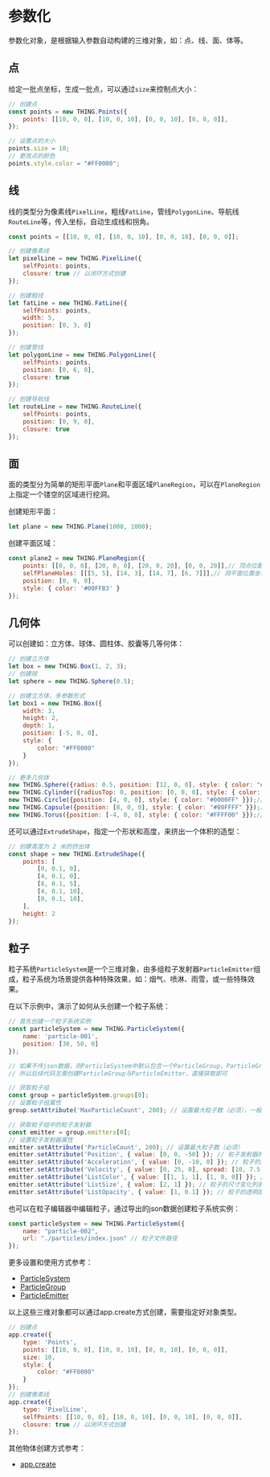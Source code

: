 # 参数化

参数化对象，是根据输入参数自动构建的三维对象，如：点、线、面、体等。

## 点
给定一批点坐标，生成一批点，可以通过`size`来控制点大小：
```javascript
// 创建点
const points = new THING.Points({
    points: [[10, 0, 0], [10, 0, 10], [0, 0, 10], [0, 0, 0]],
});

// 设置点的大小
points.size = 10;
// 更改点的颜色
points.style.color = "#FF0000";
```

## 线
线的类型分为像素线`PixelLine`，粗线`FatLine`，管线`PolygonLine`、导航线`RouteLine`等，传入坐标，自动生成线和拐角。
```javascript
const points = [[10, 0, 0], [10, 0, 10], [0, 0, 10], [0, 0, 0]];

// 创建像素线
let pixelLine = new THING.PixelLine({
    selfPoints: points,
    closure: true // 以闭环方式创建
});

// 创建粗线
let fatLine = new THING.FatLine({
    selfPoints: points,
    width: 5,
    position: [0, 3, 0]
});

// 创建管线
let polygonLine = new THING.PolygonLine({
    selfPoints: points,
    position: [0, 6, 0],
    closure: true
});

// 创建导航线
let routeLine = new THING.RouteLine({
    selfPoints: points,
    position: [0, 9, 0],
    closure: true
});
```


## 面
面的类型分为简单的矩形平面`Plane`和平面区域`PlaneRegion`，可以在`PlaneRegion`上指定一个镂空的区域进行挖洞。

创建矩形平面：
```javascript
let plane = new THING.Plane(1000, 1000);
```

创建平面区域：
```javascript
const plane2 = new THING.PlaneRegion({
    points: [[0, 0, 0], [20, 0, 0], [20, 0, 20], [0, 0, 20]],// 顶点位置坐标
    selfPlaneHoles: [[[5, 5], [14, 3], [14, 7], [6, 7]]],// 洞平面位置坐标
    position: [0, 0, 0],
    style: { color: '#00FFB3' }
});
```

## 几何体

可以创建如：立方体、球体、圆柱体、胶囊等几等何体：
```javascript
// 创建立方体
let box = new THING.Box(1, 2, 3);
// 创建球
let sphere = new THING.Sphere(0.5);

// 创建立方体，多参数形式
let box1 = new THING.Box({
    width: 3,
    height: 2,
    depth: 1,
    position: [-5, 0, 0],
    style: {
        color: "#FF0000"
    }
});
```

```javascript
// 更多几何体
new THING.Sphere({radius: 0.5, position: [12, 0, 0], style: { color: "#FF00FF" }});// 球
new THING.Cylinder({radiusTop: 0, position: [0, 0, 0], style: { color: "#FFA300" }});// 圆柱
new THING.Circle({position: [4, 0, 0], style: { color: "#0000FF" }});// 圆形
new THING.Capsule({position: [8, 0, 0], style: { color: "#00FFFF" }});// 胶囊
new THING.Torus({position: [-4, 0, 0], style: { color: "#FFFF00" }});// 圆环体
```

还可以通过`ExtrudeShape`，指定一个形状和高度，来挤出一个体积的造型：
```javascript
// 创建高度为 2 米的挤出体
const shape = new THING.ExtrudeShape({
    points: [
        [0, 0.1, 0],
        [4, 0.1, 0],
        [8, 0.1, 5],
        [4, 0.1, 10],
        [0, 0.1, 10],
    ],
    height: 2
});
```

## 粒子
粒子系统`ParticleSystem`是一个三维对象，由多组粒子发射器`ParticleEmitter`组成，粒子系统为场景提供各种特殊效果，如：烟气、喷淋、雨雪，或一些特殊效果。

在以下示例中，演示了如何从头创建一个粒子系统：

```javascript
// 首先创建一个粒子系统实例
const particleSystem = new THING.ParticleSystem({
    name: 'particle-001',
    position: [30, 50, 0]
});

// 如果不传json数据，则ParticleSystem中默认包含一个ParticleGroup，ParticleGroup内默认包含一个ParticleEmitter
// 所以后续代码无需创建ParticleGroup与ParticleEmitter，直接获取即可

// 获取粒子组
const group = particleSystem.groups[0];
// 设置粒子组属性
group.setAttribute('MaxParticleCount', 200); // 设置最大粒子数（必须），一般来说应该是所包含的发射器粒子数的总和

// 获取粒子组中的粒子发射器
const emitter = group.emitters[0];
// 设置粒子发射器属性
emitter.setAttribute('ParticleCount', 200); // 设置最大粒子数（必须）
emitter.setAttribute('Position', { value: [0, 0, -50] }); // 粒子发射器的位置
emitter.setAttribute('Acceleration', { value: [0, -10, 0] }); // 粒子的加速度
emitter.setAttribute('Velocity', { value: [0, 25, 0], spread: [10, 7.5, 10] }); // 粒子的初始速度
emitter.setAttribute('ListColor', { value: [[1, 1, 1], [1, 0, 0]] }); // 粒子的颜色渐变列表
emitter.setAttribute('ListSize', { value: [2, 1] }); // 粒子的尺寸变化列表
emitter.setAttribute('ListOpacity', { value: [1, 0.1] }); // 粒子的透明度变化列表
```

也可以在粒子编辑器中编辑粒子，通过导出的json数据创建粒子系统实例：

```javascript
const particleSystem = new THING.ParticleSystem({
    name: "particle-002",
    url: "./particles/index.json" // 粒子文件路径
});
```

更多设置和使用方式参考：

* [ParticleSystem](https://wiki.uino.com/book/thingjs-api20/c956ea8a58916eb78460cd0d378d5881.html)
* [ParticleGroup](https://wiki.uino.com/book/thingjs-api20/63157f229ffd9d245dbe0fad.html)
* [ParticleEmitter](https://wiki.uino.com/book/thingjs-api20/631572679ffd9d245dbe0f98.html)

以上这些三维对象都可以通过app.create方式创建，需要指定好对象类型。
```javascript
// 创建点
app.create({
    type: 'Points',
    points: [[10, 0, 0], [10, 0, 10], [0, 0, 10], [0, 0, 0]],
    size: 10,
    style: {
        color: "#FF0000"
    }
});
// 创建像素线
app.create({
    type: 'PixelLine',
    selfPoints: [[10, 0, 0], [10, 0, 10], [0, 0, 10], [0, 0, 0]],
    closure: true // 以闭环方式创建
});
```
其他物体创建方式参考：
* [app.create](https://wiki.uino.com/book/thingjs-api20/4f90b3849989d7464763b1453294497b.html#create(param)%20%E2%86%92%20{THING.BaseObject}.html)

